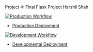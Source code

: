 Project 4: Final Flask Project
Harshil Shah

[![Production Workflow](https://github.com/Harshil2830/final_flask_project/actions/workflows/prod.yml/badge.svg)](https://github.com/Harshil2830/final_flask_project/actions/workflows/prod.yml)

* [Production Deployment](https://final-flask-project-prod.herokuapp.com/)


[![Development Workflow](https://github.com/Harshil2830/final_flask_project/actions/workflows/dev.yml/badge.svg)](https://github.com/Harshil2830/final_flask_project/actions/workflows/dev.yml)

* [Developmental Deployment](https://final-flask-project-dev.herokuapp.com/)
